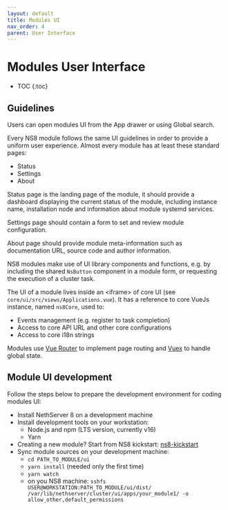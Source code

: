 ```yaml
---
layout: default
title: Modules UI
nav_order: 4
parent: User Interface
---
```


# Modules User Interface

* TOC
{:toc}

## Guidelines

Users can open modules UI from the App drawer or using Global search.

Every NS8 module follows the same UI guidelines in order to provide a uniform user experience. Almost every module has at least these standard pages:
- Status
- Settings
- About

Status page is the landing page of the module, it should provide a dashboard displaying the current status of the module, including instance name, installation node and information about module systemd services.

Settings page should contain a form to set and review module configuration.

About page should provide module meta-information such as documentation URL, source code and author information.

NS8 modules make use of UI library components and functions, e.g. by including the shared `NsButton` component in a module form, or requesting the execution of a cluster task.

The UI of a module lives inside an &lt;iframe&gt; of core UI (see `core/ui/src/views/Applications.vue`). It has a reference to core VueJs instance, named `ns8Core`, used to:

- Events management (e.g. register to task completion)
- Access to core API URL and other core configurations
- Access to core i18n strings

Modules use [Vue Router](https://router.vuejs.org/) to implement page routing and [Vuex](https://vuex.vuejs.org/) to handle global state.

## Module UI development

Follow the steps below to prepare the development environment for coding modules UI:

- Install NethServer 8 on a development machine
- Install development tools on your workstation:
  - Node.js and npm (LTS version, currently v16)
  - Yarn
- Creating a new module? Start from NS8 kickstart: [ns8-kickstart](https://github.com/NethServer/ns8-kickstart)
- Sync module sources on your development machine:
  - `cd PATH_TO_MODULE/ui`
  - `yarn install` (needed only the first time)
  - `yarn watch`
  - on you NS8 machine: `sshfs USER@WORKSTATION:PATH_TO_MODULE/ui/dist/ /var/lib/nethserver/cluster/ui/apps/your_module1/ -o allow_other,default_permissions`


